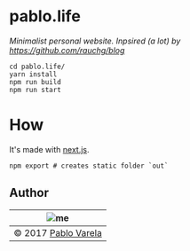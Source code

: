 # pablo.life

_Minimalist personal website. Inpsired (a lot) by https://github.com/rauchg/blog_

```shell
cd pablo.life/
yarn install
npm run build
npm run start
```

# How

It's made with [next.js](https://github.com/zeit/next.js).

```Shell
npm export # creates static folder `out`
```

## Author


| ![me](https://www.gravatar.com/avatar/fa50aeff0ddd6e63273a068b04353d9d?s=100) |
| ----------------------------------------------------------------------------- |
| © 2017 [Pablo Varela](http://pablo.life)                                      |
